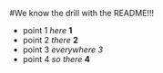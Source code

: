 #We know the drill with the README!!!

* point 1 *here* **1**
* point 2 *there* **2**
* point 3 *everywhere* _3_
* point 4 *so there* **4**
